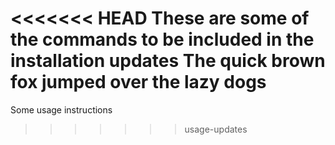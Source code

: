 <<<<<<< HEAD
These are some of the commands to be included in the installation updates
The quick brown fox jumped over the lazy dogs
=======
Some usage instructions
>>>>>>> usage-updates
